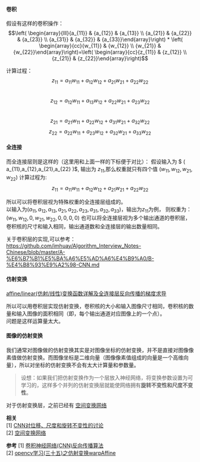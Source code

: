 
#### 卷积  

假设有这样的卷积操作：
$$\left( \begin{array}{lll}{a_{11}} & {a_{12}} & {a_{13}} \\ {a_{21}} & {a_{22}} & {a_{23}} \\ {a_{31}} & {a_{32}} & {a_{33}}\end{array}\right) * \left( \begin{array}{cc}{w_{11}} & {w_{12}} \\ {w_{21}} & {w_{22}}\end{array}\right)=\left( \begin{array}{cc}{z_{11}} & {z_{12}} \\ {z_{21}} & {z_{22}}\end{array}\right)$$  

计算过程：
$$z_{11}=a_{11} w_{11}+a_{12} w_{12}+a_{21} w_{21}+a_{22} w_{22}$$  
$$
z_{12}=a_{12} w_{11}+a_{13} w_{12}+a_{22} w_{21}+a_{23} w_{22}
$$  
$$
z_{21}=a_{21} w_{11}+a_{22} w_{12}+a_{31} w_{21}+a_{32} w_{22}
$$
$$
z_{22}=a_{22} w_{11}+a_{23} w_{12}+a_{32} w_{21}+a_{33} w_{22}
$$

#### 全连接  

而全连接层则是这样的（这里用和上面一样的下标便于对比）：
假设输入为 $ ( a_{11},a_{12},a_{21},a_{22} )$, 输出为 $z_{11}$,那么权重就只有四个值 $(w_{11},w_{12},w_{21},w_{22})$
计算过程为:
$$z_{11}=a_{11} w_{11}+a_{12} w_{12}+a_{21} w_{21}+a_{22} w_{22}$$  

所以可以将卷积层视为特殊权重的全连接层组成的。  
以输入为$(a_{11},a_{12},a_{13},a_{21},a_{22},a_{23},a_{31},a_{32},a_{33})$，输出为$z_{11}$为例，
则权重为： $(w_{11},w_{12},0, w_{21},w_{22},0, 0,0,0)$
也可以将全连接层视为多个输出通道的卷积层，卷积核的尺寸和输入相同，输出通道数和全连接层的输出数量相同。  

关于卷积层的实现,可以参考：https://github.com/imhuay/Algorithm_Interview_Notes-Chinese/blob/master/A-%E6%B7%B1%E5%BA%A6%E5%AD%A6%E4%B9%A0/B-%E4%B8%93%E9%A2%98-CNN.md  

#### 仿射变换  

[affine/linear(仿射/线性)变换函数详解及全连接层反向传播的梯度求导](https://blog.csdn.net/oBrightLamp/article/details/84333111)  


所以可以用卷积层实现仿射变换，卷积核的大小和输入图像尺寸相同，卷积核的数量和输入图像的面积相同（即，每个输出通道对应图像上的一个点）。  
问题是这样运算量太大。  



#### 图像的仿射变换  

我们通常对图像做的仿射变换其实是对图像坐标的仿射变换，并不是直接对图像像素值做仿射变换。而图像坐标是二维向量（图像像素值组成的向量是一个高维向量），所以对坐标的仿射变换不会有太大计算量和参数量。  


>设想：如果我们把仿射变换作为一个层放入神经网络，将变换参数设置为可学习的，这样多个并列的仿射变换层就能使网络拥有**旋转不变性和尺度不变性**。  

对于仿射变换层，之前已经有 [空间变换网络](https://blog.csdn.net/u011961856/article/details/77920970/)  



**相关**  
[1] [CNN对位移、尺度和旋转不变性的讨论](https://www.cnblogs.com/dingz/p/9259298.html)  
[2] [空间变换网络](https://blog.csdn.net/u011961856/article/details/77920970/)  

**参考**
[1] [卷积神经网络(CNN)反向传播算法](https://www.cnblogs.com/pinard/p/6494810.html)  
[2] [opencv学习(三十五)之仿射变换warpAffine](https://blog.csdn.net/keith_bb/article/details/56331356)  
